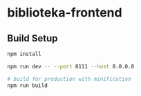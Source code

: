 # biblioteka-frontend

## Build Setup

``` bash
npm install

npm run dev -- --port 8111 --host 0.0.0.0

# build for production with minification
npm run build
```
